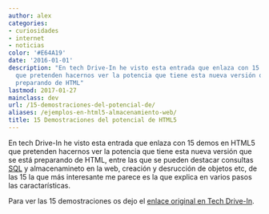 ```yaml
---
author: alex
categories:
- curiosidades
- internet
- noticias
color: '#E64A19'
date: '2016-01-01'
description: "En tech Drive-In he visto esta entrada que enlaza con 15 demos en HTML5
  que pretenden hacernos ver la potencia que tiene esta nueva versión que se está
  preparando de HTML"
lastmod: 2017-01-27
mainclass: dev
url: /15-demostraciones-del-potencial-de/
aliases: /ejemplos-en-html5-almacenamiento-web/
title: 15 Demostraciones del potencial de HTML5
---
```


En tech Drive-In he visto esta entrada que enlaza con 15 demos en HTML5 que pretenden hacernos ver la potencia que tiene esta nueva versión que se está preparando de HTML, entre las que se pueden destacar consultas [SQL][1] y almacenamineto en la web, creación y desrucción de objetos etc, de las 15 la que más interesante me parece es la que explica en varios pasos las caractarísticas.

<!--more--><!--ad-->

Para ver las 15 demostraciones os dejo el <a target="_blank" href="http://www.techdrivein.com/2010/08/15-html5-demos-showcasing-prowess-of.html">enlace original en Tech Drive-In</a>.

 [1]: https://elbauldelprogramador.com/bases-de-datos/
